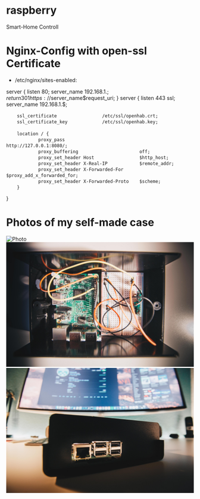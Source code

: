 # raspberry
Smart-Home Controll 

# Nginx-Config with open-ssl Certificate
- /etc/nginx/sites-enabled: 

server {
        listen                          80;
        server_name                     192.168.1.$;
        return 301                      https://$server_name$request_uri;
}
server {
        listen                          443 ssl;
        server_name                     192.168.1.$;

        ssl_certificate                 /etc/ssl/openhab.crt;
        ssl_certificate_key             /etc/ssl/openhab.key;

        location / {
                proxy_pass                            http://127.0.0.1:8080/;
                proxy_buffering                       off;
                proxy_set_header Host                 $http_host;
                proxy_set_header X-Real-IP            $remote_addr;
                proxy_set_header X-Forwarded-For      $proxy_add_x_forwarded_for;
                proxy_set_header X-Forwarded-Proto    $scheme;
        }

}

# Photos of my self-made case
![Photo](Docs/pi_1.jpg)
![Photo](Docs/pi_2.jpg)
![Photo](Docs/pi_3.jpg)

